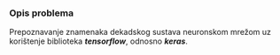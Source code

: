 ### Opis problema
Prepoznavanje znamenaka dekadskog sustava neuronskom mrežom uz korištenje biblioteka ***tensorflow***, odnosno ***keras***.
